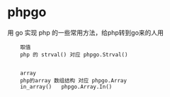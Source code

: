 # phpgo
用 go 实现 php 的一些常用方法，给php转到go来的人用
        
        取值
        php 的 strval() 对应 phpgo.Strval()
        
        
        array
        php的array 数组结构 对应 phpgo.Array
        in_array()   phpgo.Array.In()
        
        
        
        
        
        
        
        
        
        
        